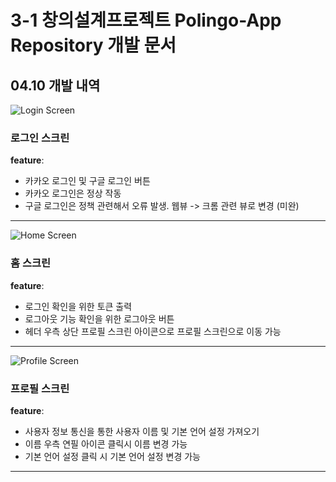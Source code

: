 # 3-1 창의설계프로젝트 Polingo-App Repository 개발 문서

## 04.10 개발 내역

![Login Screen](https://github.com/polingo-kumoh/polingo-app/assets/57749824/46d78aa5-f3e2-4908-9695-26a41a955257)

### 로그인 스크린

**feature**:

- 카카오 로그인 및 구글 로그인 버튼
- 카카오 로그인은 정상 작동
- 구글 로그인은 정책 관련해서 오류 발생. 웹뷰 -> 크롬 관련 뷰로 변경 (미완)

---

![Home Screen](https://github.com/polingo-kumoh/polingo-app/assets/57749824/c6f9996d-b76c-4d51-9ea3-cf12f8edfe07)

### 홈 스크린

**feature**:

- 로그인 확인을 위한 토큰 출력
- 로그아웃 기능 확인을 위한 로그아웃 버튼
- 헤더 우측 상단 프로필 스크린 아이콘으로 프로필 스크린으로 이동 가능

---

![Profile Screen](https://github.com/polingo-kumoh/polingo-app/assets/57749824/80bb9cd8-675c-4bcf-9982-dc7db79232d0)

### 프로필 스크린

**feature**:

- 사용자 정보 통신을 통한 사용자 이름 및 기본 언어 설정 가져오기
- 이름 우측 연필 아이콘 클릭시 이름 변경 가능
- 기본 언어 설정 클릭 시 기본 언어 설정 변경 가능

---
